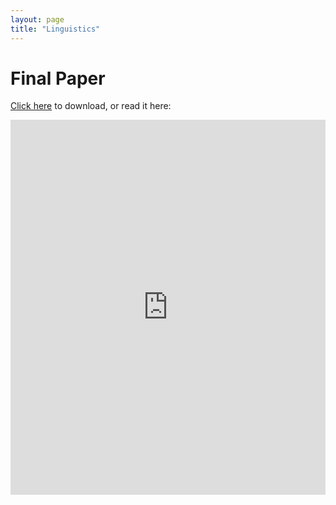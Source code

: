 ```yaml
---
layout: page
title: "Linguistics"
---
```


# Final Paper

<a href="https://raw.githubusercontent.com/Tristanchaang/tristanchaang.github.io/main/pages/notes/linguistics/24900paper.pdf" download>Click here</a> to download, or read it here:

<embed src="https://drive.google.com/viewerng/
viewer?embedded=true&url=http://tristanchaang.github.io/pages/notes/linguistics/24900paper.pdf" width="100%" height="600px" />